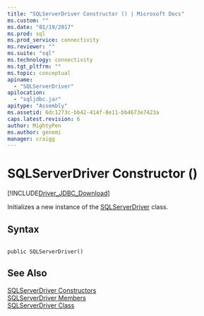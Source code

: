 ```yaml
---
title: "SQLServerDriver Constructor () | Microsoft Docs"
ms.custom: ""
ms.date: "01/19/2017"
ms.prod: sql
ms.prod_service: connectivity
ms.reviewer: ""
ms.suite: "sql"
ms.technology: connectivity
ms.tgt_pltfrm: ""
ms.topic: conceptual
apiname: 
  - "SQLServerDriver"
apilocation: 
  - "sqljdbc.jar"
apitype: "Assembly"
ms.assetid: 6dc1273c-bb42-414f-8e11-bb4673e7423a
caps.latest.revision: 6
author: MightyPen
ms.author: genemi
manager: craigg
---
```

# SQLServerDriver Constructor ()
[!INCLUDE[Driver_JDBC_Download](../../../includes/driver_jdbc_download.md)]

  Initializes a new instance of the [SQLServerDriver](../../../connect/jdbc/reference/sqlserverdriver-class.md) class.  
  
## Syntax  
  
```  
  
public SQLServerDriver()  
```  
  
## See Also  
 [SQLServerDriver Constructors](../../../connect/jdbc/reference/sqlserverdriver-constructors.md)   
 [SQLServerDriver Members](../../../connect/jdbc/reference/sqlserverdriver-members.md)   
 [SQLServerDriver Class](../../../connect/jdbc/reference/sqlserverdriver-class.md)  
  
  
